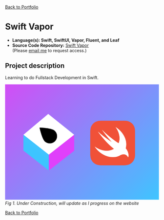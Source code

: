 [Back to Portfolio](./)

Swift Vapor
===============

-   **Language(s): Swift, SwiftUI, Vapor, Fluent, and Leaf** 
-   **Source Code Repository:** [Swift Vapor](https://github.com/rbsquires/SwiftVapor)  
    (Please [email me](mailto:rbsquires@csustudent.net?subject=GitHub%20Access) to request access.)

## Project description

Learning to do Fullstack Development in Swift.

![Swift-Vapor](images/SwiftVapor/SwiftVapor.png) 
*Fig 1. Under Construction, will update as I progress on the website*

[Back to Portfolio](./)